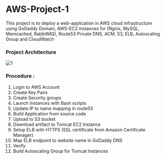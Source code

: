 # AWS-Project-1
This project is to deploy a web-application in AWS cloud infrastructure using GoDaddy Domain, AWS-EC2 instances for (Ngnix, MySQL, Memcached, RabbitMQ), Route53 Private DNS, ACM, S3, ELB, Autoscaling Group and CloudWatch

### Project Architecture
![1](https://user-images.githubusercontent.com/106590073/180604999-231889df-c734-4052-be52-13d70ac9c272.jpg)

### Procedure : 
1. Login to AWS Account
2. Create Key Pairs
3. Create Security groups
4. Launch Instances with Bash scripts
5. Update IP to name mapping in route53
6. Build Application from source code
7. Upload to S3 bucket
8. Download artifact to Tomcat EC2 Instance 
9. Setup ELB with HTTPS (SSL certificate from Amazon Certificate Manager)
10. Map ELB endpoint to website name in GoDaddy DNS
11. Verify 
12. Build Autoscaling Group for Tomcat Instances



